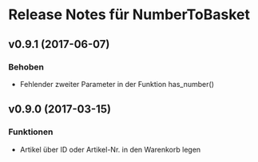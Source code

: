 # Release Notes für NumberToBasket

## v0.9.1 (2017-06-07)

### Behoben

- Fehlender zweiter Parameter in der Funktion has_number()

## v0.9.0 (2017-03-15)

### Funktionen

- Artikel über ID oder Artikel-Nr. in den Warenkorb legen
